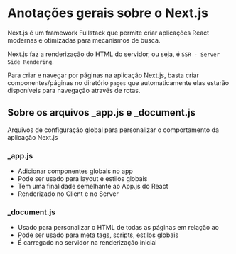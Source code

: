 # Anotações gerais sobre o Next.js

Next.js é um framework Fullstack que permite criar aplicações React modernas e otimizadas para mecanismos de busca.

Next.js faz a renderização do HTML do servidor, ou seja, é `SSR - Server Side Rendering`.

Para criar e navegar por páginas na aplicação Next.js, basta criar componentes/páginas no diretório `pages` que automaticamente elas estarão disponíveis para navegação através de rotas.

## Sobre os arquivos \_app.js e \_document.js

Arquivos de configuração global para personalizar o comportamento da aplicação Next.js

### \_app.js

- Adicionar componentes globais no app
- Pode ser usado para layout e estilos globais
- Tem uma finalidade semelhante ao App.js do React
- Renderizado no Client e no Server

### \_document.js

- Usado para personalizar o HTML de todas as páginas em relação ao <head>
- Pode ser usado para meta tags, scripts, estilos globais
- É carregado no servidor na renderização inicial
